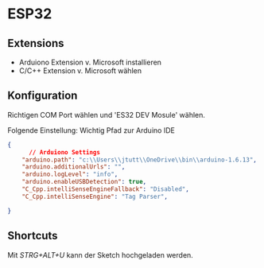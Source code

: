 # ESP32
## Extensions
- Arduiono Extension v. Microsoft installieren
- C/C++ Extension v. Microsoft wählen
## Konfiguration
Richtigen COM Port wählen und 'ES32 DEV Mosule' wählen.

Folgende Einstellung:
Wichtig Pfad zur Arduino IDE
```json
{
      // Arduiono Settings
    "arduino.path": "c:\\Users\\jtutt\\OneDrive\\bin\\arduino-1.6.13",
    "arduino.additionalUrls": "",
    "arduino.logLevel": "info", 
    "arduino.enableUSBDetection": true,
    "C_Cpp.intelliSenseEngineFallback": "Disabled",
    "C_Cpp.intelliSenseEngine": "Tag Parser",

}
```
## Shortcuts
Mit *STRG+ALT+U* kann der Sketch hochgeladen werden.
